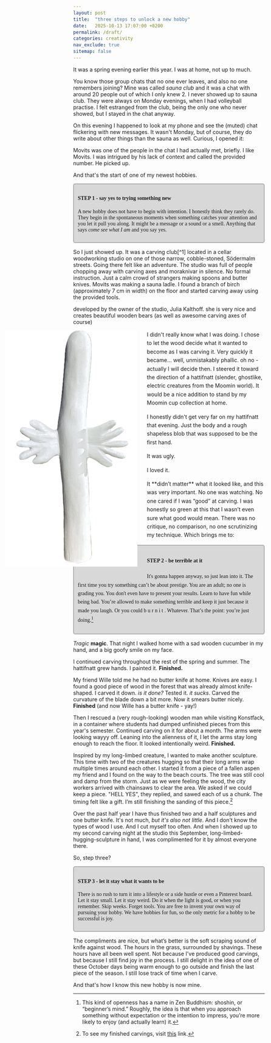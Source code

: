 ```yaml
---
layout: post
title:  "three steps to unlock a new hobby"
date:   2025-10-13 17:07:00 +0200
permalink: /draft/
categories: creativity
nav_exclude: true
sitemap: false
---
```


<style>
.hattifnatt-shape {
  float: left;
  width: 350px;
  margin: 0 24px 24px 0;
  height: auto;
  max-height: 620px;
  margin: 0 24px 24px 0;
  shape-outside: url("/assets/static-pngs/hattifnatt.png");
  -webkit-shape-outside: url("/assets/static-pngs/hattifnatt.png");
  shape-image-threshold: 0.5;
  -webkit-shape-image-threshold: 0.5;
  shape-margin: 16px;
  -webkit-shape-margin: 16px;
  clip-path: inset(0);
  -webkit-clip-path: inset(0);
  display: block;
  object-fit: contain;

}

.text-content {
  max-width: 700px;
  margin: 0 auto;
  overflow: visible;
  white-space: normal;
  line-height: 1.6;
}

.float-gutter {
  position: relative;
  margin-left: -350px;
  padding-left: 170px;
  overflow: visible;
}

.step {
    margin-top: 10px;
    margin-bottom: 15px;
    border-radius: 5px;
    font-family: "Coral pixels";
    background: rgb(216, 216, 216);
    border: 2px solid rgb(169, 169, 169);
    padding: 10px;
}


</style>

It was a spring evening earlier this year. I was at home, not up to much. 

You know those group chats that no one ever leaves, and also no one remembers joining? Mine was called *sauna club* and it was a chat with around 20 people out of which I only knew 2. I never showed up to sauna club. They were always on Monday evenings, when I had volleyball practise. I felt estranged from the club, being the only one who never showed, but I stayed in the chat anyway.

On this evening I happened to look at my phone and see the (muted) chat flickering with new messages. It wasn't Monday, but of course, they do write about other things than the sauna as well. Curious, I opened it: 

<sms-chat group-by-minutes="3"
  bubble-timestamps="true"
  show-group-time="false"
  show-day-separators="true"
  locale="auto"
  my-bubble-color="#00f">
  <script type="application/json">
  [
    {"who":"them", "name":"Movits","text":"come and carve","time":"2025-03-27T17:04:34"},
    {"who":"them","text":"+46XXXXXXXXX","time":"2025-03-27T17:05:23"}
  ]
  </script>
</sms-chat>

Movits was one of the people in the chat I had actually met, briefly. I like Movits. I was intrigued by his lack of context and called the provided number. He picked up. 

And that's the start of one of my newest hobbies.

<div class="step" markdown="1">

#### **STEP 1 - say yes to trying something new**
A new hobby does not have to begin with intention. I honestly think they rarely do. They begin in the spontaneous moments when something catches your attention and you let it pull you along. It might be a message or a sound or a smell. Anything that says *come see what I am* and you say yes.
</div>

<p markdown="1">
    So I just showed up. It was a carving club[^1] located in a cellar woodworking studio on one of those narrow, cobble-stoned, Södermalm streets. Going there felt like an adventure. The studio was full of people chopping away with <span data-note="axe">carving axes</span> and moraknivar in silence. No formal instruction. Just a calm crowd of strangers making spoons and butter knives. Movits was making a sauna ladle. I found a branch of birch (approximately 7 cm in width) on the floor and started carving away using the provided tools.
</p>

<margin-note target="axe" color="rgb(0, 0, 0)">
  developed by the owner of the studio, Julia Kalthoff. she is very nice and creates beautiful wooden bears (as well as awesome carving axes of course)
</margin-note>

<div class="text-content" markdown="1">
<div class="float-gutter">
  <img src="/assets/static-pngs/hattifnatt.png"
       alt="Hattifnatt"
       class="hattifnatt-shape">
</div>

<p markdown="1">
I didn't really know what I was doing. I chose to let the wood decide what it wanted to become as I was carving it. Very quickly it became… well, unmistakably phallic.<span class="thought"> oh no - actually I will decide then</span>. I steered it toward the direction of a hattifnatt (slender, ghostlike, electric creatures from the Moomin world). It would be a nice addition to stand by my Moomin cup collection at home.
</p>
<p markdown="1">
I honestly didn't get very far on my hattifnatt that evening. Just the body and a rough shapeless blob that was supposed to be the first hand. 
</p>
<p markdown="1">
It was ugly.
</p>
<p markdown="1">
I loved it. 
 </p>
 <p markdown="1">
It **didn’t matter** what it looked like, and this was very important. No one was watching. No one cared if I was “good” at carving. I was honestly so green at this that I wasn’t even sure what good would mean. There was no critique, no comparison, no one scrutinizing my technique. Which brings me to:
</p>

<div class="step" markdown="1">

#### **STEP 2 - be terrible at it**
It's gonna happen anyway, so just lean into it. The first time you try something can’t be about prestige. You are an adult; no one is grading you. You don't even have to present your results. Learn to have fun while being bad. You’re allowed to make something terrible and keep it just because it made you laugh. Or you could  b u r n  i t . Whatever. That’s the point: you’re just doing.[^2]
</div>
</div>

*Tragic* **magic**. That night I walked home with a sad wooden cucumber in my hand, and a big goofy smile on my face.

I continued carving throughout the rest of the spring and summer. The hattifnatt grew hands. I painted it. **Finished.** 

My friend Wille told me he had no butter knife at home. Knives are easy. I found a good piece of wood in the forest that was already almost knife-shaped. I carved it down. *is it done?* Tested it. *it sucks*. Carved the curvature of the blade down a bit more. Now it smears butter nicely. **Finished** (and now Wille has a butter knife - yay!)

Then I rescued a (very rough-looking) wooden man while visiting Konstfack, in a container where students had dumped unfinished pieces from this year's semester. Continued carving on it for about a month. The arms were looking wayyy off. Leaning into the alienness of it, I let the arms stay long enough to reach the floor. It looked intentionally weird. **Finished.**

Inspired by my long-limbed creature, I wanted to make another sculpture. This time with two of the creatures hugging so that their long arms wrap multiple times around each other. I started it from a piece of a fallen aspen my friend and I found on the way to the beach courts. The tree was still cool and damp from the storm. Just as we were feeling the wood, the city workers arrived with chainsaws to clear the area. We asked if we could keep a piece. "HELL YES", they replied, and sawed each of us a chunk. The timing felt like a gift. I’m still finishing the sanding of this piece.[^3]

Over the past half year I have thus finished two and a half sculptures and one butter knife. It's not much, *but it's also not little*. And I don't know the types of wood I use. And I cut myself too often. And when I showed up to my second carving night at the studio this September, long-limbed-hugging-sculpture in hand, I was complimented for it by almost everyone there.

So, step three? 

<div class="step" markdown="1">

#### **STEP 3 - let it stay what it wants to be**
There is no rush to turn it into a lifestyle or a side hustle or even a Pinterest board. Let it stay small. Let it stay weird.
Do it when the light is good, or when you remember. Skip weeks. Forget tools. You are free to invent your own way of pursuing your hobby. We have hobbies for fun, so the only metric for a hobby to be successful is joy.
</div>

The compliments are nice, but what’s better is the soft scraping sound of knife against wood. The hours in the grass, surrounded by shavings. These hours have all been well spent. Not because I've produced good carvings, but because I still find joy in the process. I still delight in the idea of one of these October days being warm enough to go outside and finish the last piece of the season. I still lose track of time when I carve. 

And that's how I know this new hobby is now mine.

[^1]: Check it out <a href="https://www.kalthoffaxes.se/" target="_blank" rel="noopener noreferrer">here</a>.
[^2]: This kind of openness has a name in Zen Buddhism: shoshin, or “beginner’s mind.” Roughly, the idea is that when you approach something without expectation or the intention to impress, you’re more likely to enjoy (and actually learn) it.
[^3]: To see my finished carvings, visit <a href="/carvings/" target="_blank" rel="noopener noreferrer">this</a> link.
